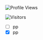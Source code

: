 <p align="left"> <img src="https://komarev.com/ghpvc/?username=Azlxy" alt="Profile Views" /> </p>
<p align="left"> <img src="https://visitor-badge.laobi.icu/badge?page_id=Azlxy.Azlxy" alt="Visitors" /> </p>

<!--
**Azlxy/Azlxy** is a ✨ _special_ ✨ repository because its `README.md` (this file) appears on your GitHub profile.

Here are some ideas to get you started:

- 📫 How to reach me: Azlxy#0001 @ Discord
- 😄 Pronouns: He/Him
- ⚡ Fun fact: Racecar reversed is racecar.
-->

- [ ] pp  
- [x] pp
